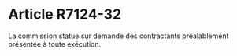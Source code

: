 # Article R7124-32

  
La commission statue sur demande des contractants préalablement présentée à toute exécution.